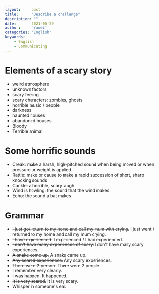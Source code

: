 ```yaml
---
layout:		post
title:		"Describe a challenge"
description: ""
date:		2021-05-29
author:		"Yawei"
categories: "English"
keywords:
    - English
    - Communicating
---
```


# Elements of a scary story

- weird atmosphere 
- unknown factors
- scary feeling
- scary characters: zombies, ghosts
- horrible music / people
- darkness
- haunted houses
- abandoned houses
- Bloody
- Terrible animal

# Some horrific sounds

- Creak: make a harsh, high-pitched sound when being moved or when pressure or weight is applied.
- Rattle: make or cause to make a rapid succession of short, sharp knocking sounds
- Cackle: a horrible, scary laugh
- Wind is howling: the sound that the wind makes.
- Echo: the sound a bat makes

# Grammar

- ~~I just go/ return to my home and call my mum with crying.~~ I just went / returned to my home and call my mum crying.
- ~~I have experienced.~~ I experienced / I had experienced.
- ~~I don't have many experiences of scary.~~ I don't have many scary experiences.
- ~~A snake come up.~~ A snake came up.
- ~~Any scared experiences.~~ Any scary experiences.
- ~~There were 2 person.~~ There were 2 people.
- I remember very clearly.
- ~~I was happen.~~ It happened.
- ~~It is very scared.~~ It is very scary.
- Whisper in someone's ear.